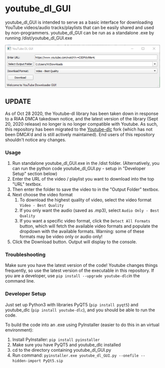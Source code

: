 # youtube_dl_GUI

youtube_dl_GUI is intended to serve as a basic interface for downloading YouTube videos/audio tracks/playlists that can be easily shared and used by non-programmers. youtube_dl_GUI can be run as a standalone .exe by running /dist/youtube_dl_GUI.exe

![](images/window.png)

## UPDATE
As of Oct 28 2020, the Youtube-dl library has been taken down in response to a RIAA DMCA takedown notice, and the latest version of the library (Sept 20, 2020 release) no longer is no longer compatible with Youtube. As such, this repository has been migrated to the [Youtube-dlc](https://github.com/blackjack4494/yt-dlc) fork (which has not been DMCA'd and is still actively maintained). End users of this repository shouldn't notice any changes.

### Usage
1. Run standalone youtube_dl_GUI.exe in the /dist folder. (Alternatively, you can run the python code youtube_dl_GUI.py - setup in "Developer Setup" section below)
1. Enter the URL of the video / playlist you want to download into the top "URL" textbox.
1. Then enter the folder to save the video to in the "Output Folder" textbox. 
1. Next choose the video format
    1. To download the highest quality of video, select the video format `Video - Best Quality`
    1. If you only want the audio (saved as .mp3), select `Audio Only - Best Quality`
    1. If you want a specific video format, click the `Detect All Formats` button, which will fetch the available video formats and populate the dropdown with the available formats. Warning: some of these formats may be video only or audio only!
1. Click the Download button. Output will display to the console.

### Troubleshooting
Make sure you have the latest version of the code! Youtube changes things frequently, so use the latest version of the executable in this repository. If you are a developer, use `pip install --upgrade youtube-dlc`in the command line.

### Developer Setup
Just set up Python3 with libraries PyQT5 (`pip install pyqt5`) and youtube_dlc (`pip install youtube-dlc`), and you should be able to run the code.

To build the code into an .exe using PyInstaller (easier to do this in an virtual environment):
1. Install PyInstaller: `pip install pyinstaller`
1. Make sure you have PyQT5 and youtube_dlc installed
1. cd to the directory containing youtube_dl_GUI.py
1. Run command: `pyinstaller.exe youtube_dl_GUI.py --onefile --hidden-import PyQt5.sip`
